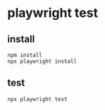 # playwright test


## install

```
npm install
npx playwright install
```

## test

```
npx playwright test
```

